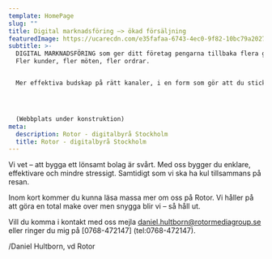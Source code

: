 ```yaml
---
template: HomePage
slug: ""
title: Digital marknadsföring –> ökad försäljning
featuredImage: https://ucarecdn.com/e35fafaa-6743-4ec0-9f82-10bc79a20271/
subtitle: >-
  DIGITAL MARKNADSFÖRING som ger ditt företag pengarna tillbaka flera gånger om.
  Fler kunder, fler möten, fler ordrar.


  Mer effektiva budskap på rätt kanaler, i en form som gör att du sticker ut bland dina konkurrenter.




  (Webbplats under konstruktion)
meta:
  description: Rotor - digitalbyrå Stockholm
  title: Rotor - digitalbyrå Stockholm
---
```

Vi vet – att bygga ett lönsamt bolag är svårt. Med oss bygger du enklare, effektivare och mindre stressigt. Samtidigt som vi ska ha kul tillsammans på resan.

Inom kort kommer du kunna läsa massa mer om oss på Rotor. Vi håller på att göra en total make over men snygga blir vi – så håll ut.

Vill du komma i kontakt med oss mejla [daniel.hultborn@rotormediagroup.se](mailto:daniel.hultborn@rotormediagroup.se) eller ringer du mig på [0768-472147] (tel:0768-472147).

/Daniel Hultborn, vd Rotor